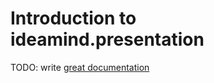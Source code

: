 # Introduction to ideamind.presentation

TODO: write [great documentation](http://jacobian.org/writing/what-to-write/)
